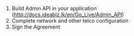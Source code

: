 

1. Build Admin API in your application (http://docs.ideabiz.lk/en/Go_Live/Admin_API)
2. Complete network and other telco configuration
3. Sign the Agreement
